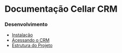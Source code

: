 # Documentação Cellar CRM

### Desenvolvimento

* [Instalação](desenvolvimento/index.md)
* [Acessando o CRM](desenvolvimento/acesso.md)
* [Estrutura do Projeto](desenvolvimento/estrutura.md)